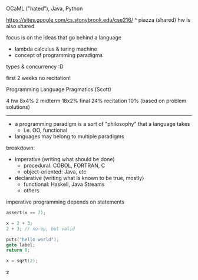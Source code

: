 OCaML ("hated"), Java, Python

https://sites.google.com/cs.stonybrook.edu/cse216/
^ piazza (shared)
hw is also shared

focus is on the ideas that go behind a language
- lambda calculus & turing machine
- concept of programming paradigms

types & concurrency :D

first 2 weeks no recitation!

Programming Language Pragmatics (Scott)

4 hw 8x4%
2 midterm 18x2%
final 24%
recitation 10% (based on problem solutions)

---

- a programming paradigm is a sort of "philosophy" that a language takes
	- i.e. OO, functional
- languages may belong to multiple paradigms

breakdown:
- imperative (writing what should be done)
	- procedural: COBOL, FORTRAN, C
	- object-oriented: Java, etc
- declarative (writing what is known to be true, mostly)
	- functional: Haskell, Java Streams 
	- others

imperative programming depends on statements

```c
assert(x == 7);

x = 2 + 3;
2 + 3; // no-op, but valid

puts("hello world");
goto label;
return 0;

x = sqrt(2);
```
z